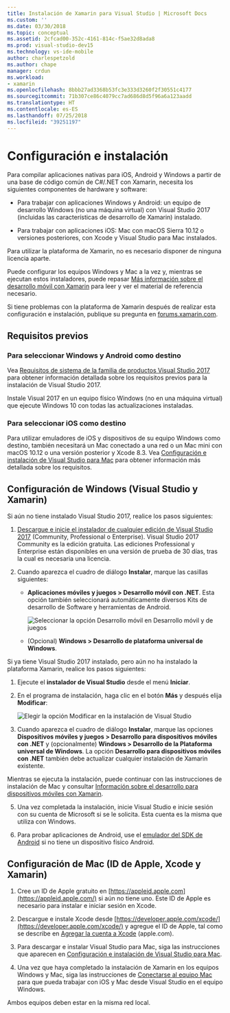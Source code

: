 ```yaml
---
title: Instalación de Xamarin para Visual Studio | Microsoft Docs
ms.custom: ''
ms.date: 03/30/2018
ms.topic: conceptual
ms.assetid: 2cfcad00-352c-4161-814c-f5ae32d8ada8
ms.prod: visual-studio-dev15
ms.technology: vs-ide-mobile
author: charlespetzold
ms.author: chape
manager: crdun
ms.workload:
- xamarin
ms.openlocfilehash: 8bbb27ad3368b53fc3e333d3260f2f30551c4177
ms.sourcegitcommit: 71b307ce86c4079cc7ad686d8d5f96a6a123aadd
ms.translationtype: HT
ms.contentlocale: es-ES
ms.lasthandoff: 07/25/2018
ms.locfileid: "39251197"
---
```

# <a name="setup-and-install"></a>Configuración e instalación

Para compilar aplicaciones nativas para iOS, Android y Windows a partir de una base de código común de C#/.NET con Xamarin, necesita los siguientes componentes de hardware y software:

-   Para trabajar con aplicaciones Windows y Android: un equipo de desarrollo Windows (no una máquina virtual) con Visual Studio 2017 (incluidas las características de desarrollo de Xamarin) instalado.

-   Para trabajar con aplicaciones iOS: Mac con macOS Sierra 10.12 o versiones posteriores, con Xcode y Visual Studio para Mac instalados.

Para utilizar la plataforma de Xamarin, no es necesario disponer de ninguna licencia aparte.

Puede configurar los equipos Windows y Mac a la vez y, mientras se ejecutan estos instaladores, puede repasar [Más información sobre el desarrollo móvil con Xamarin](../cross-platform/learn-about-mobile-development-with-xamarin.md) para leer y ver el material de referencia necesario.

Si tiene problemas con la plataforma de Xamarin después de realizar esta configuración e instalación, publique su pregunta en [forums.xamarin.com](http://forums.xamarin.com/).

<a name="prereq" />

## <a name="pre-requisites"></a>Requisitos previos

###  <a name="for-targeting-windows-and-android"></a>Para seleccionar Windows y Android como destino

Vea [Requisitos de sistema de la familia de productos Visual Studio 2017](/visualstudio/productinfo/vs2017-system-requirements-vs) para obtener información detallada sobre los requisitos previos para la instalación de Visual Studio 2017.

Instale Visual 2017 en un equipo físico Windows (no en una máquina virtual) que ejecute Windows 10 con todas las actualizaciones instaladas.

### <a name="for-targeting-ios"></a>Para seleccionar iOS como destino

Para utilizar emuladores de iOS y dispositivos de su equipo Windows como destino, también necesitará un Mac conectado a una red o un Mac mini con macOS 10.12 o una versión posterior y Xcode 8.3. Vea [Configuración e instalación de Visual Studio para Mac](/visualstudio/mac/installation) para obtener información más detallada sobre los requisitos.

<a name="windows" />

##  <a name="windows-setup-visual-studio-and-xamarin"></a>Configuración de Windows (Visual Studio y Xamarin)

Si aún no tiene instalado Visual Studio 2017, realice los pasos siguientes:

1.  [Descargue e inicie el instalador de cualquier edición de Visual Studio 2017](https://visualstudio.microsoft.com/downloads/?utm_medium=microsoft&utm_source=docs.microsoft.com&utm_campaign=button+cta&utm_content=download+vs2017) (Community, Professional o Enterprise). Visual Studio 2017 Community es la edición gratuita. Las ediciones Professional y Enterprise están disponibles en una versión de prueba de 30 días, tras la cual es necesaria una licencia.

2.  Cuando aparezca el cuadro de diálogo **Instalar**, marque las casillas siguientes:

    - **Aplicaciones móviles y juegos > Desarrollo móvil con .NET**. Esta opción también seleccionará automáticamente diversos Kits de desarrollo de Software y herramientas de Android.

        ![Seleccionar la opción Desarrollo móvil en Desarrollo móvil y de juegos](../cross-platform/media/cross-plat-xamarin-setup-2a.png "Cross-Plat Xamarin Setup 2")

    - (Opcional) **Windows > Desarrollo de plataforma universal de Windows**.

Si ya tiene Visual Studio 2017 instalado, pero aún no ha instalado la plataforma Xamarin, realice los pasos siguientes:

1. Ejecute el **instalador de Visual Studio** desde el menú **Iniciar**.

2.  En el programa de instalación, haga clic en el botón **Más** y después elija **Modificar**:

    ![Elegir la opción Modificar en la instalación de Visual Studio](../cross-platform/media/cross-plat-xamarin-setup-1a.png "Cross-Plat Xamarin Setup 1")

3.  Cuando aparezca el cuadro de diálogo **Instalar**, marque las opciones **Dispositivos móviles y juegos > Desarrollo para dispositivos móviles con .NET** y (opcionalmente) **Windows > Desarrollo de la Plataforma universal de Windows**. La opción **Desarrollo para dispositivos móviles con .NET** también debe actualizar cualquier instalación de Xamarin existente.

Mientras se ejecuta la instalación, puede continuar con las instrucciones de instalación de Mac y consultar [Información sobre el desarrollo para dispositivos móviles con Xamarin](../cross-platform/learn-about-mobile-development-with-xamarin.md).

5.  Una vez completada la instalación, inicie Visual Studio e inicie sesión con su cuenta de Microsoft si se le solicita. Esta cuenta es la misma que utiliza con Windows.

6.  Para probar aplicaciones de Android, use el [emulador del SDK de Android](/xamarin/android/get-started/installation/android-emulator/) si no tiene un dispositivo físico Android.

<a name="mac" />

##  <a name="mac-setup-apple-id-xcode-and-xamarin"></a>Configuración de Mac (ID de Apple, Xcode y Xamarin)

1.  Cree un ID de Apple gratuito en [https://appleid.apple.com](https://appleid.apple.com/) si aún no tiene uno. Este ID de Apple es necesario para instalar e iniciar sesión en Xcode.

2.  Descargue e instale Xcode desde [https://developer.apple.com/xcode/](https://developer.apple.com/xcode/) y agregue el ID de Apple, tal como se describe en [Agregar la cuenta a Xcode](https://developer.apple.com/library/content/documentation/IDEs/Conceptual/AppStoreDistributionTutorial/AddingYourAccounttoXcode/AddingYourAccounttoXcode.html#//apple_ref/doc/uid/TP40013839-CH40-SW1) (apple.com).

3.  Para descargar e instalar Visual Studio para Mac, siga las instrucciones que aparecen en [Configuración e instalación de Visual Studio para Mac](/visualstudio/mac/installation).

4.  Una vez que haya completado la instalación de Xamarin en los equipos Windows y Mac, siga las instrucciones de [Conectarse al equipo Mac](/xamarin/ios/get-started/installation/windows/connecting-to-mac/) para que pueda trabajar con iOS y Mac desde Visual Studio en el equipo Windows.

Ambos equipos deben estar en la misma red local.
